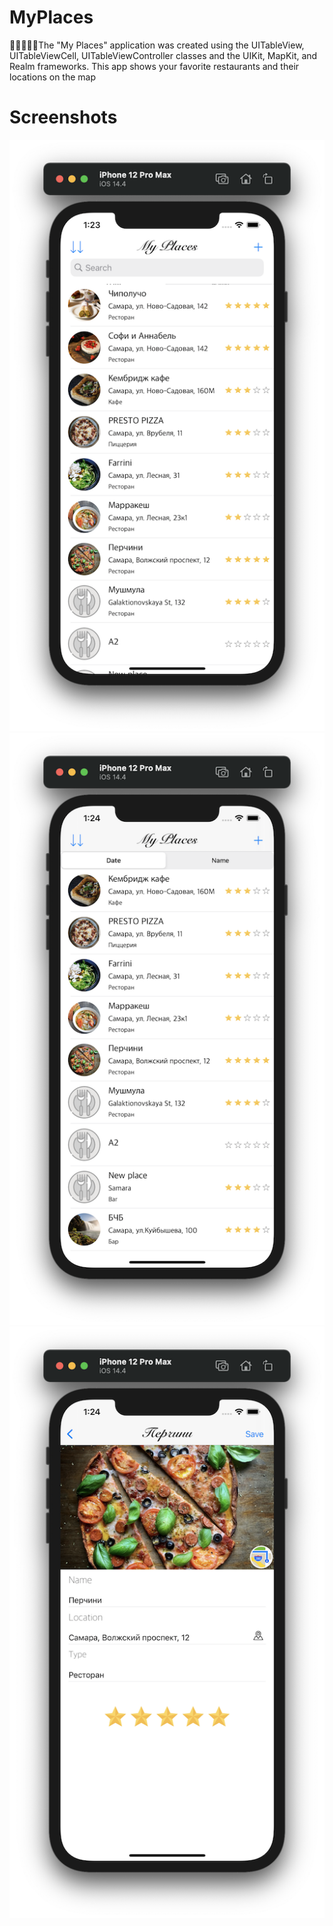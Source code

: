 # MyPlaces
🍕🥗🍜🍔🍨The "My Places" application was created using the UITableView, UITableViewCell, UITableViewController classes and the UIKit, MapKit, and Realm frameworks. This app shows your favorite restaurants and their locations on the map

# Screenshots
![](https://github.com/IsaikinSergei/MyPlaces/blob/master/Screenshots/Снимок%20экрана%202021-02-03%20в%2013.23.37.png?raw=true)
![](https://github.com/IsaikinSergei/MyPlaces/blob/master/Screenshots/Снимок%20экрана%202021-02-03%20в%2013.24.04.png?raw=true)
![](https://github.com/IsaikinSergei/MyPlaces/blob/master/Screenshots/Снимок%20экрана%202021-02-03%20в%2013.24.19.png?raw=true)
![]()
![]()
